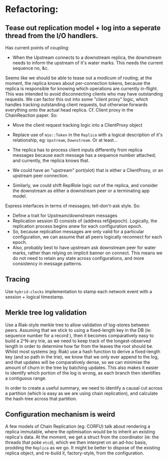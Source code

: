 # Refactoring:
## Tease out replication model + log into a seperate thread from the I/O handlers.
Has current points of coupling:

 * When the Upstream connects to a downstream replica, the downstream needs to inform the upstream of it's water marks. This needs the current sequence no, &c.

Seems like we should be able to tease out a modicum of routing; at the moment, the replica knows about per-connection tokens, because the replica is responsible for knowing which operations are currently in-flight. This was intended to avoid disconnecting clients who may have outstanding requests.  We can factor this out into some "client proxy" logic, which handles tracking outstanding client requests, but otherwise forwards everything onto the actual head replica. Cf. Client proxy in the ChainReaction paper.  So:

 * Move the client request tracking logic into a ClientProxy object
 * Replace use of `mio::Token` in the `Replica` with a logical description of it's relationship, eg: `Upstream`, `Downstream`. Or at least...

 * The replica has to process client inputs differently from replica messages because each message has a sequence number attached; and currently, the replica knows that.
 * We could have an "upstream" port(slot) that is either a ClientProxy, or an upstream peer connection.
 * Similarly, we could shift ReplRole logic out of the replica, and consider the downstream as either a downstream peer or a terminating app model.

Express interfaces in terms of messages; tell-don't-ask style. So:

 * Define a trait for Upstream/downstream messages
 * Replication session ID consists of (address ref@epoch). Logically, the replication process begins anew for each configuration epoch.
 * So, because replication messages are only valid for a particular configuration, we can assume that all peers logically reconnect for each epoch.
* Also, probably best to have upstream ask downstream peer for water marks, rather than relying on implicit banner on connect. This means we do not need to retain any state across configurations, and more consistency in message patterns.
 

## Tracing

Use `hybrid-clocks` implementation to stamp each network event with a session + logical timestamp.

## Merkle tree log validation

Use a Riak-style merkle tree to allow validation of log-stores between peers. Assuming that we stick to using a fixed-length key in the DB (ie: sequence number for a record ), then it becomes comparatively easy to build a 2^N-ary trie, as we need to keep track of the longest-observed length in order to determine how far from the leaves the root should be. Whilst most systems (eg: Riak) use a hash function to derive a fixed-length key (and so path in the trie), we know that we only ever append to the log, and that updates will be comparatively dense, so we can minimise the amount of churn in the tree by batching updates. This also makes it easier to identify which portion of the log is wrong, as each branch then identifies a contiguous range.

In order to create a useful summary, we need to identify a causal cut across a partition (which is easy as we are using chain replication), and calculate the hash-tree across that partition.

## Configuration mechanism is weird

A few models of Chain Replication (eg: CORFU) talk about rendering a replica immutable, where the optimisation would be to inherit an existing replica's data. At the moment, we get a struct from the coordinator (ie: the threads that poke `etcd`), which we then interpret on an ad-hoc basis, prodding the `Replica` as we go. It might be better to dispose of the existing replica object, and re-build it, factory-style, from the configuration.
